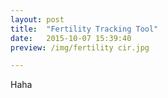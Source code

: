 ```yaml
---
layout: post
title:  "Fertility Tracking Tool"
date:   2015-10-07 15:39:40
preview: /img/fertility cir.jpg

---
```


Haha
